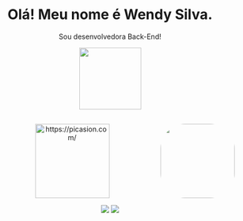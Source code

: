 <h1 align="center"> Olá! Meu nome é Wendy Silva.</h1>

<div align="center">
  <p align="center">Sou desenvolvedora Back-End!</p>
  
  <a href="https://github.com/WendySilva">
  <img height="125em" src="https://github-readme-stats.vercel.app/api?username=WendySilva&show_icons=true&theme=dracula&include_all_commits=true&count_private=true"/>

</div> 
 
  ##
 
  <div>
<p align="center"><img align="right" alt="" height="150" style="border-radius:50px;" src="<a href="https://picasion.com/"><img src="https://i.picasion.com/pic91/d56b0ba3b59d4046da7d00cfee59a82c.gif" width="150" height="150" border="0" alt="https://picasion.com/" /></a><br /><a href="https://picasion.com/"> </p>
  <p align="center">
  <a href = "mailto:wendy.trab@gmail.com"><img src="https://img.shields.io/badge/-Gmail-%23333?style=for-the-badge&logo=gmail&logoColor=white" target="_blank"></a>
  <a href="https://www.linkedin.com/in/wendysilvasouza/" target="_blank"><img src="https://img.shields.io/badge/-LinkedIn-%230077B5?style=for-the-badge&logo=linkedin&logoColor=white" target="_blank"></a> </p>
  
  
</div> 
